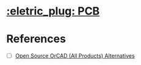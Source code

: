 # [:eletric_plug: PCB](https://en.wikipedia.org/wiki/Printed_circuit_board)


# References

- [ ] [Open Source OrCAD (All Products) Alternatives](https://alternativeto.net/software/cadence-orcad/?license=opensource)
